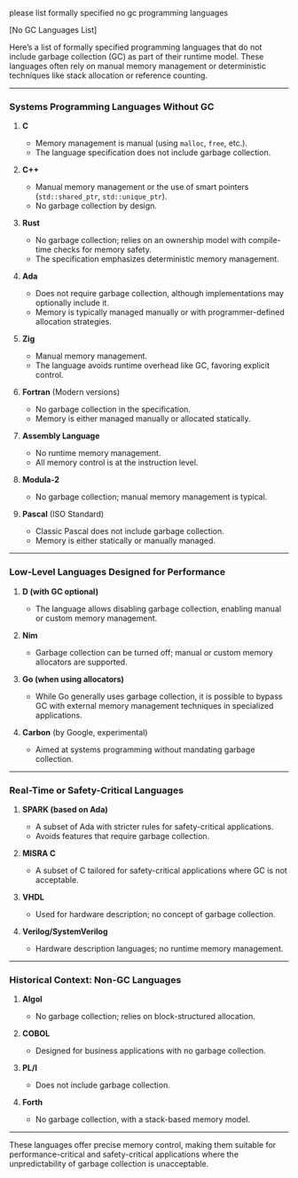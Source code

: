 please list formally specified no gc programming languages

[No GC Languages List]

Here’s a list of formally specified programming languages that do not include garbage collection (GC) as part of their runtime model. These languages often rely on manual memory management or deterministic techniques like stack allocation or reference counting.

---

### **Systems Programming Languages Without GC**
1. **C**  
   - Memory management is manual (using `malloc`, `free`, etc.).
   - The language specification does not include garbage collection.
   
2. **C++**  
   - Manual memory management or the use of smart pointers (`std::shared_ptr`, `std::unique_ptr`).
   - No garbage collection by design.

3. **Rust**  
   - No garbage collection; relies on an ownership model with compile-time checks for memory safety.
   - The specification emphasizes deterministic memory management.

4. **Ada**  
   - Does not require garbage collection, although implementations may optionally include it.
   - Memory is typically managed manually or with programmer-defined allocation strategies.

5. **Zig**  
   - Manual memory management.
   - The language avoids runtime overhead like GC, favoring explicit control.

6. **Fortran** (Modern versions)  
   - No garbage collection in the specification.
   - Memory is either managed manually or allocated statically.

7. **Assembly Language**  
   - No runtime memory management.
   - All memory control is at the instruction level.

8. **Modula-2**  
   - No garbage collection; manual memory management is typical.

9. **Pascal** (ISO Standard)  
   - Classic Pascal does not include garbage collection.
   - Memory is either statically or manually managed.

---

### **Low-Level Languages Designed for Performance**
1. **D (with GC optional)**  
   - The language allows disabling garbage collection, enabling manual or custom memory management.

2. **Nim**  
   - Garbage collection can be turned off; manual or custom memory allocators are supported.

3. **Go (when using allocators)**  
   - While Go generally uses garbage collection, it is possible to bypass GC with external memory management techniques in specialized applications.

4. **Carbon** (by Google, experimental)  
   - Aimed at systems programming without mandating garbage collection.

---

### **Real-Time or Safety-Critical Languages**
1. **SPARK (based on Ada)**  
   - A subset of Ada with stricter rules for safety-critical applications.
   - Avoids features that require garbage collection.

2. **MISRA C**  
   - A subset of C tailored for safety-critical applications where GC is not acceptable.

3. **VHDL**  
   - Used for hardware description; no concept of garbage collection.

4. **Verilog/SystemVerilog**  
   - Hardware description languages; no runtime memory management.

---

### **Historical Context: Non-GC Languages**
1. **Algol**  
   - No garbage collection; relies on block-structured allocation.
   
2. **COBOL**  
   - Designed for business applications with no garbage collection.

3. **PL/I**  
   - Does not include garbage collection.

4. **Forth**  
   - No garbage collection, with a stack-based memory model.

---

These languages offer precise memory control, making them suitable for performance-critical and safety-critical applications where the unpredictability of garbage collection is unacceptable.
